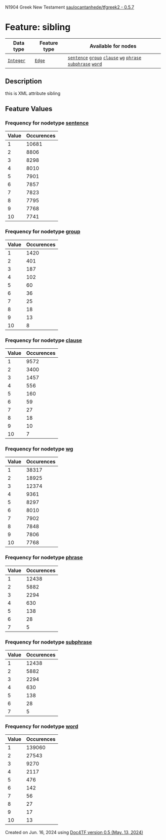 N1904 Greek New Testament <a href="https://github.com/saulocantanhede/tfgreek2">saulocantanhede/tfgreek2 - 0.5.7</a>
# Feature: sibling
Data type|Feature type|Available for nodes
---|---|---
[`Integer`](featuresbydatatype.md#integer)|[`Edge`](featuresbytype.md#edge)| [`sentence`](featuresbynodetype.md#sentence)  [`group`](featuresbynodetype.md#group)  [`clause`](featuresbynodetype.md#clause)  [`wg`](featuresbynodetype.md#wg)  [`phrase`](featuresbynodetype.md#phrase)  [`subphrase`](featuresbynodetype.md#subphrase)  [`word`](featuresbynodetype.md#word) 
## Description
this is XML attribute sibling
## Feature Values
### Frequency for nodetype [sentence](featuresbynodetype.md#sentence)
Value|Occurences
---|---
1|10681
2|8806
3|8298
4|8010
5|7901
6|7857
7|7823
8|7795
9|7768
10|7741
### Frequency for nodetype [group](featuresbynodetype.md#group)
Value|Occurences
---|---
1|1420
2|401
3|187
4|102
5|60
6|36
7|25
8|18
9|13
10|8
### Frequency for nodetype [clause](featuresbynodetype.md#clause)
Value|Occurences
---|---
1|9572
2|3400
3|1457
4|556
5|160
6|59
7|27
8|18
9|10
10|7
### Frequency for nodetype [wg](featuresbynodetype.md#wg)
Value|Occurences
---|---
1|38317
2|18925
3|12374
4|9361
5|8297
6|8010
7|7902
8|7848
9|7806
10|7768
### Frequency for nodetype [phrase](featuresbynodetype.md#phrase)
Value|Occurences
---|---
1|12438
2|5882
3|2294
4|630
5|138
6|28
7|5
### Frequency for nodetype [subphrase](featuresbynodetype.md#subphrase)
Value|Occurences
---|---
1|12438
2|5882
3|2294
4|630
5|138
6|28
7|5
### Frequency for nodetype [word](featuresbynodetype.md#word)
Value|Occurences
---|---
1|139060
2|27543
3|9270
4|2117
5|476
6|142
7|56
8|27
9|17
10|13
 

Created on Jun. 16, 2024 using [Doc4TF version 0.5 (May. 13, 2024)](https://github.com/tonyjurg/Doc4TF/blob/main/CreateFeatureDoc.ipynb) 